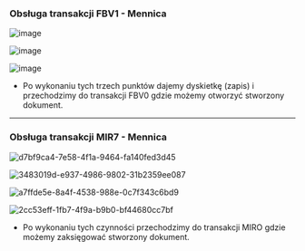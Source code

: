 ### Obsługa transakcji FBV1 - Mennica

![image](https://user-images.githubusercontent.com/91785152/210352308-2f4f2d94-acea-4fe9-afa6-6a2aeec65688.png)

![image](https://user-images.githubusercontent.com/91785152/210352480-e41924af-5451-497f-a1b7-a1b7cb8cabb6.png)

![image](https://user-images.githubusercontent.com/91785152/210352554-25158d96-d111-4d0a-960d-8b63cd110b0c.png)

* Po wykonaniu tych trzech punktów dajemy dyskietkę (zapis) i przechodzimy do transakcji FBV0 gdzie możemy otworzyć stworzony dokument.

--------------------------------------------------------------------------------------------------------------------------------------

### Obsługa transakcji MIR7 - Mennica

![d7bf9ca4-7e58-4f1a-9464-fa140fed3d45](https://user-images.githubusercontent.com/91785152/210354520-0f688ffe-e2ac-4f6c-9c51-d0aca89e1ba6.jpg)

![3483019d-e937-4986-9802-31b2359ee087](https://user-images.githubusercontent.com/91785152/210354529-0276eca2-4dff-475e-950a-932260594598.jpg)

![a7ffde5e-8a4f-4538-988e-0c7f343c6bd9](https://user-images.githubusercontent.com/91785152/210354540-2ffc98c0-0876-4f87-97be-e7ada2d0acc0.jpg)

![2cc53eff-1fb7-4f9a-b9b0-bf44680cc7bf](https://user-images.githubusercontent.com/91785152/210354575-b55b1ab4-2fd7-4cb3-80d5-fecafd35d725.jpg)


* Po wykonaniu tych czynności przechodzimy do transakcji MIRO gdzie możemy zaksięgować stworzony dokument.
